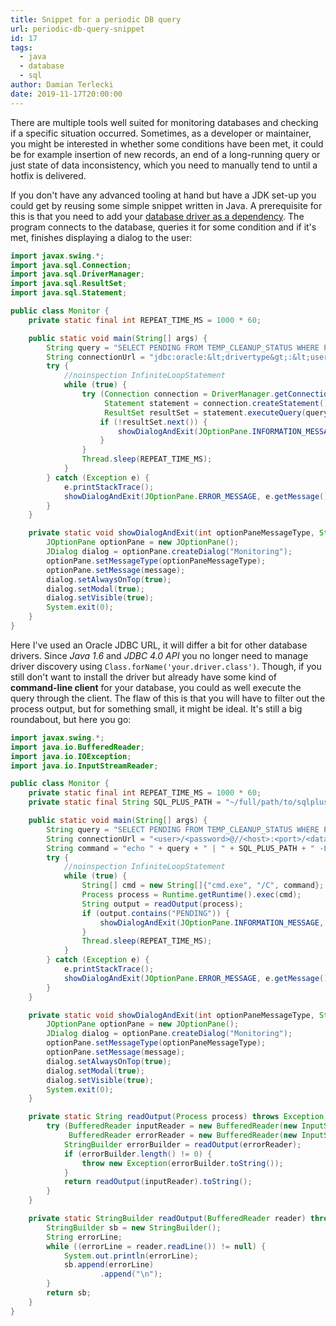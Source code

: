 ```yaml
---
title: Snippet for a periodic DB query
url: periodic-db-query-snippet
id: 17
tags:
  - java
  - database
  - sql
author: Damian Terlecki
date: 2019-11-17T20:00:00
---
```


There are multiple tools well suited for monitoring databases and checking if a specific situation occurred. Sometimes, as a developer or maintainer, you might be interested in whether some conditions have been met, it could be for example insertion of new records, an end of a long-running query or just state of data inconsistency, which you need to manually tend to until a hotfix is delivered.

If you don't have any advanced tooling at hand but have a JDK set-up you could get by reusing some simple snippet written in Java. A prerequisite for this is that you need to add your [database driver as a dependency](https://www.mkyong.com/maven/how-to-add-oracle-jdbc-driver-in-your-maven-local-repository/). The program connects to the database, queries it for some condition and if it's met, finishes displaying a dialog to the user:

```java
import javax.swing.*;
import java.sql.Connection;
import java.sql.DriverManager;
import java.sql.ResultSet;
import java.sql.Statement;

public class Monitor {
    private static final int REPEAT_TIME_MS = 1000 * 60;

    public static void main(String[] args) {
        String query = "SELECT PENDING FROM TEMP_CLEANUP_STATUS WHERE PENDING = 0";
        String connectionUrl = "jdbc:oracle:&lt;drivertype&gt;:&lt;user&gt;/&lt;password&gt;@&lt;database&gt;";
        try {
            //noinspection InfiniteLoopStatement
            while (true) {
                try (Connection connection = DriverManager.getConnection(connectionUrl);
                     Statement statement = connection.createStatement();
                     ResultSet resultSet = statement.executeQuery(query)) {
                    if (!resultSet.next()) {
                        showDialogAndExit(JOptionPane.INFORMATION_MESSAGE, "The condition has been met");
                    }
                }
                Thread.sleep(REPEAT_TIME_MS);
            }
        } catch (Exception e) {
            e.printStackTrace();
            showDialogAndExit(JOptionPane.ERROR_MESSAGE, e.getMessage());
        }
    }

    private static void showDialogAndExit(int optionPaneMessageType, String message) {
        JOptionPane optionPane = new JOptionPane();
        JDialog dialog = optionPane.createDialog("Monitoring");
        optionPane.setMessageType(optionPaneMessageType);
        optionPane.setMessage(message);
        dialog.setAlwaysOnTop(true);
        dialog.setModal(true);
        dialog.setVisible(true);
        System.exit(0);
    }
}
```

Here I've used an Oracle JDBC URL, it will differ a bit for other database drivers. Since *Java 1.6* and *JDBC 4.0 API* you no longer need to manage driver discovery using `Class.forName('your.driver.class')`. Though, if you still don't want to install the driver but already have some kind of **command-line client** for your database, you could as well execute the query through the client. The flaw of this is that you will have to filter out the process output, but for something small, it might be ideal. It's still a big roundabout, but here you go:

```java
import javax.swing.*;
import java.io.BufferedReader;
import java.io.IOException;
import java.io.InputStreamReader;

public class Monitor {
    private static final int REPEAT_TIME_MS = 1000 * 60;
    private static final String SQL_PLUS_PATH = "~/full/path/to/sqlplus.exe";

    public static void main(String[] args) {
        String query = "SELECT PENDING FROM TEMP_CLEANUP_STATUS WHERE PENDING = 0;";
        String connectionUrl = "<user>/<password>@//<host>:<port>/<database>";
        String command = "echo " + query + " | " + SQL_PLUS_PATH + " -L " + connectionUrl;
        try {
            //noinspection InfiniteLoopStatement
            while (true) {
                String[] cmd = new String[]{"cmd.exe", "/C", command};
                Process process = Runtime.getRuntime().exec(cmd);
                String output = readOutput(process);
                if (output.contains("PENDING")) {
                    showDialogAndExit(JOptionPane.INFORMATION_MESSAGE, "The condition has been met");
                }
                Thread.sleep(REPEAT_TIME_MS);
            }
        } catch (Exception e) {
            e.printStackTrace();
            showDialogAndExit(JOptionPane.ERROR_MESSAGE, e.getMessage());
        }
    }

    private static void showDialogAndExit(int optionPaneMessageType, String message) {
        JOptionPane optionPane = new JOptionPane();
        JDialog dialog = optionPane.createDialog("Monitoring");
        optionPane.setMessageType(optionPaneMessageType);
        optionPane.setMessage(message);
        dialog.setAlwaysOnTop(true);
        dialog.setModal(true);
        dialog.setVisible(true);
        System.exit(0);
    }

    private static String readOutput(Process process) throws Exception {
        try (BufferedReader inputReader = new BufferedReader(new InputStreamReader(process.getInputStream()));
             BufferedReader errorReader = new BufferedReader(new InputStreamReader(process.getErrorStream()))) {
            StringBuilder errorBuilder = readOutput(errorReader);
            if (errorBuilder.length() != 0) {
                throw new Exception(errorBuilder.toString());
            }
            return readOutput(inputReader).toString();
        }
    }

    private static StringBuilder readOutput(BufferedReader reader) throws IOException {
        StringBuilder sb = new StringBuilder();
        String errorLine;
        while ((errorLine = reader.readLine()) != null) {
            System.out.println(errorLine);
            sb.append(errorLine)
                    .append("\n");
        }
        return sb;
    }
}
```